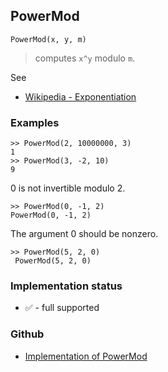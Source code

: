 ## PowerMod

```
PowerMod(x, y, m)
```

> computes `x^y` modulo `m`.

See
* [Wikipedia - Exponentiation](https://en.wikipedia.org/wiki/Modular_exponentiation)

### Examples

```
>> PowerMod(2, 10000000, 3)
1
>> PowerMod(3, -2, 10)
9
```

0 is not invertible modulo 2.

```
>> PowerMod(0, -1, 2)
PowerMod(0, -1, 2)
```

The argument 0 should be nonzero.

```
>> PowerMod(5, 2, 0)
 PowerMod(5, 2, 0)
```






### Implementation status

* &#x2705; - full supported

### Github

* [Implementation of PowerMod](https://github.com/axkr/symja_android_library/blob/master/symja_android_library/matheclipse-core/src/main/java/org/matheclipse/core/builtin/IntegerFunctions.java#L1203) 
